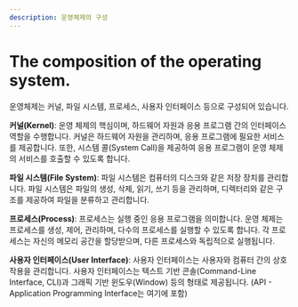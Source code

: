 ```yaml
---
description: 운영체제의 구성
---
```


# The composition of the operating system.

운영체제는 커널, 파일 시스템, 프로세스, 사용자 인터페이스 등으로 구성되어 있습니다.

**커널(Kernel)**: 운영 체제의 핵심이며, 하드웨어 자원과 응용 프로그램 간의 인터페이스 역할을 수행합니다. 커널은 하드웨어 자원을 관리하며, 응용 프로그램에 필요한 서비스를 제공합니다. 또한, 시스템 콜(System Call)을 제공하여 응용 프로그램이 운영 체제의 서비스를 호출할 수 있도록 합니다.

**파일 시스템(File System)**: 파일 시스템은 컴퓨터의 디스크와 같은 저장 장치를 관리합니다. 파일 시스템은 파일의 생성, 삭제, 읽기, 쓰기 등을 관리하며, 디렉터리와 같은 구조를 제공하여 파일을 분류하고 관리합니다.

**프로세스(Process)**: 프로세스는 실행 중인 응용 프로그램을 의미합니다. 운영 체제는 프로세스를 생성, 제어, 관리하며, 다수의 프로세스를 실행할 수 있도록 합니다. 각 프로세스는 자신의 메모리 공간을 할당받으며, 다른 프로세스와 독립적으로 실행됩니다.

**사용자 인터페이스(User Interface)**: 사용자 인터페이스는 사용자와 컴퓨터 간의 상호작용을 관리합니다. 사용자 인터페이스는 텍스트 기반 콘솔(Command-Line Interface, CLI)과 그래픽 기반 윈도우(Window) 등의 형태로 제공됩니다. (API - Application Programming Interface는 여기에 포함)
